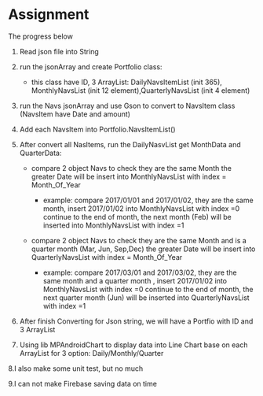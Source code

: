 # Assignment

The progress below
1. Read json file into String

2. run the jsonArray and create Portfolio class: 
    - this class have ID, 3 ArrayList: DailyNavsItemList (init 365), MonthlyNavsList (init 12 element),QuarterlyNavsList (init 4 element)
    
3. run the Navs jsonArray and use Gson to convert to NavsItem class (NavsItem have Date and amount)

4. Add each NavsItem into Portfolio.NavsItemList()

5. After convert all NasItems, run the DailyNasvList get MonthData and QuarterData:
    - compare 2 object Navs to check they are the same Month 
      the greater Date will be insert into MonthlyNavsList with index = Month_Of_Year
        -   example: compare 2017/01/01 and 2017/01/02, they are the same month, insert 2017/01/02 into MonthlyNavsList with index =0
               continue to the end of month, the next month (Feb) will be inserted into MonthlyNavsList with index =1
      
    - compare 2 object Navs to check they are the same Month and is a quarter month (Mar, Jun, Sep,Dec)
      the greater Date will be insert into QuarterlyNavsList with index = Month_Of_Year
        -   example: compare 2017/03/01 and 2017/03/02, they are the same month and a quarter month
              , insert 2017/01/02 into MonthlyNavsList with index =0
              continue to the end of month, the next quarter month (Jun) will be inserted into QuarterlyNavsList with index =1
              
 6. After finish Converting for Json string, we will have a Portfio with ID and 3 ArrayList
 
 7. Using lib MPAndroidChart to display data into Line Chart base on each ArrayList for 3 option: Daily/Monthly/Quarter

 
 8.I also make some unit test, but no much

 9.I can not make Firebase saving data on time


 
